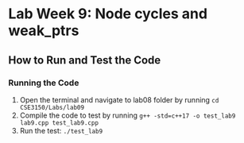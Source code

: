 # Lab Week 9: Node cycles and weak_ptrs

## How to Run and Test the Code

### Running the Code
1. Open the terminal and navigate to lab08 folder by running `cd CSE3150/Labs/lab09`
2. Compile the code to test by running `g++ -std=c++17 -o test_lab9 lab9.cpp test_lab9.cpp`
3. Run the test: `./test_lab9`